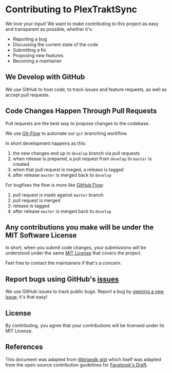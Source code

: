 # Contributing to PlexTraktSync

We love your input! We want to make contributing to this project as easy and transparent as possible, whether it's:

- Reporting a bug
- Discussing the current state of the code
- Submitting a fix
- Proposing new features
- Becoming a maintainer

## We Develop with GitHub

We use GitHub to host code, to track issues and feature requests, as well as accept pull requests.

## Code Changes Happen Through Pull Requests

Pull requests are the best way to propose changes to the codebase.

We use [Git-Flow] to automate our `git` branching workflow.

In short development happens as this:
1. the new changes end up in `develop` branch via pull requests
1. when release is prepared, a pull request from `develop` to `master` is created
1. when that pull request is meged, a release is tagged
1. after release `master` is merged back to `develop`

For bugfixes the flow is more like [GitHub Flow]:
1. pull request is made against `master` branch
1. pull request is merged
1. release is tagged
1. after release `master` is merged back to `develop`

[Git-Flow]: https://nvie.com/posts/a-successful-git-branching-model/
[GitHub Flow]: https://guides.github.com/introduction/flow/index.html

## Any contributions you make will be under the MIT Software License

In short, when you submit code changes, your submissions will be understood
under the same [MIT License] that covers the project.

Feel free to contact the maintainers if that's a concern.

[MIT License]: http://choosealicense.com/licenses/mit/

## Report bugs using GitHub's [issues]

We use GitHub issues to track public bugs. Report a bug by [opening a new issue]; it's that easy!

[issues]: https://github.com/Taxel/PlexTraktSync/issues
[opening a new issue]: https://github.com/Taxel/PlexTraktSync/issues/new

## License

By contributing, you agree that your contributions will be licensed under its MIT License.

## References

This document was adapted from [@briandk gist] which itself was adapted from
the open-source contribution guidelines for [Facebook's Draft].

[@briandk gist]: https://gist.github.com/briandk/3d2e8b3ec8daf5a27a62
[Facebook's Draft]: https://github.com/facebook/draft-js/blob/a9316a723f9e918afde44dea68b5f9f39b7d9b00/CONTRIBUTING.md
